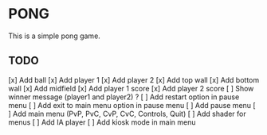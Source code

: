 # PONG

This is a simple pong game.

## TODO

[x] Add ball
[x] Add player 1
[x] Add player 2
[x] Add top wall
[x] Add bottom wall
[x] Add midfield
[x] Add player 1 score
[x] Add player 2 score
[ ] Show winner message (player1 and player2) ?
[ ] Add restart option in pause menu
[ ] Add exit to main menu option in pause menu
[ ] Add pause menu
[ ] Add main menu (PvP, PvC, CvP, CvC, Controls, Quit)
[ ] Add shader for menus
[ ] Add IA player
[ ] Add kiosk mode in main menu
